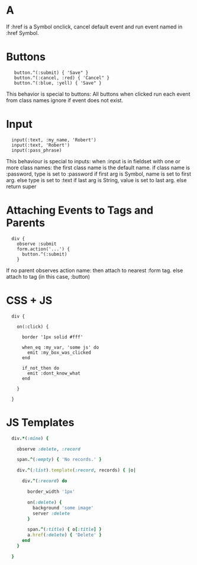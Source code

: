 
A
=========================

If :href is a Symbol
  onclick, cancel default event
  and run event named in
  :href Symbol.

Buttons
=========================

```
   button.^(:submit) { 'Save" }
   button.^(:cancel, :red) { 'Cancel" }
   button.^(:blue, :yell) { 'Save" }
```

This behavior is special to buttons:
  All buttons
    when clicked
    run each event from class names
    ignore if event does not exist.

Input
=========================

```
  input(:text, :my_name, 'Robert')
  input(:text, 'Robert')
  input(:pass_phrase)
```

This behaviour is special to inputs:
  when :input is in 
    fieldset with one or more class names:
      the first class name is the default name.
      if class name is :password,
        type is set to :password
        if first arg is Symbol,
          name is set to first arg.
      else
        type is set to :text
      if last arg is String,
        value is set to last arg.
  else
    return super

Attaching Events to Tags and Parents
====================================

```
  div {
    observe :submit
    form.action('...') {
      button.^(:submit)
    }
```

If no parent observes action name:
  then attach to nearest :form tag.
  else attach to tag (in this case, :button)

CSS + JS
========

```
  div {

    on(:click) {

      border '1px solid #fff'

      when_eq :my_var, 'some js' do
        emit :my_box_was_clicked
      end

      if_not_then do
        emit :dont_know_what
      end

    }

  }
```

JS Templates
============

```ruby
  div.*(:mine) {

    observe :delete, :record

    span.^(:empty) { 'No records.' }

    div.^(:list).template(:record, records) { |o|

      div.^(:record) do

        border_width '1px'

        on(:delete) {
          background 'some image'
          server :delete
        }

        span.^(:title) { o[:title] }
        a.href(:delete) { 'Delete' }
      end
    }

  }
```
